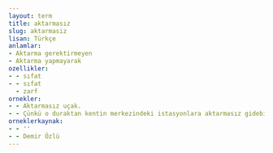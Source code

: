 ```yaml
---
layout: term
title: aktarmasız
slug: aktarmasiz
lisan: Türkçe
anlamlar:
- Aktarma gerektirmeyen
- Aktarma yapmayarak
ozellikler:
- - sıfat
- - sıfat
  - zarf
ornekler:
- - Aktarmasız uçak.
- - Çünkü o duraktan kentin merkezindeki istasyonlara aktarmasız gidebiliyorduk.
orneklerkaynak:
- - ''
- - Demir Özlü
---
```

